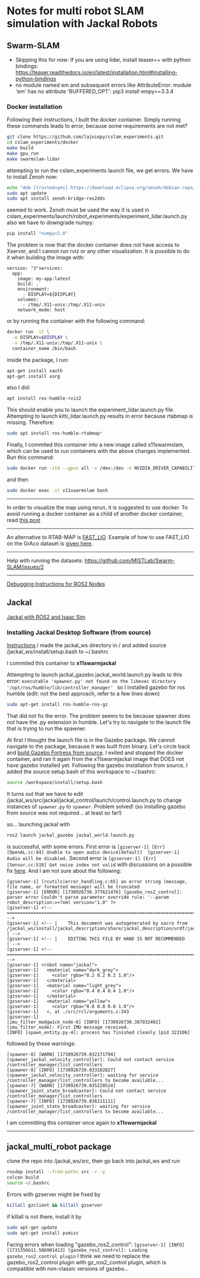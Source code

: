 # Notes for multi robot SLAM simulation with Jackal Robots

## Swarm-SLAM

- Skipping this for now:
    If you are using lidar, install teaser++ with python bindings: https://teaser.readthedocs.io/en/latest/installation.html#installing-python-bindings
- no module named em and subsequent errors like AttributeError: module 'em' has no attribute 'BUFFERED_OPT':
     pip3 install empy==3.3.4

### Docker installation
Following their instructions, I built the docker container. Simply running these commands leads to error, because some requirements are not met?
```bash 
git clone https://github.com/lajoiepy/cslam_experiments.git
cd cslam_experiments/docker
make build
make gpu_run
make swarmslam-lidar
```

attempting to run the cslam_experiments launch file, we get errors. We have to install Zenoh now:
```bash
echo "deb [trusted=yes] https://download.eclipse.org/zenoh/debian-repo/ /" | sudo tee -a /etc/apt/sources.list > /dev/null
sudo apt update 
sudo apt install zenoh-bridge-ros2dds
```
seemed to work. Zenoh must be used the way it is used in cslam_experiments/launch/robot_experiments/experiment_lidar.launch.py
also we have to downgrade numpy:
```bash
pip install "numpy<2.0"
```

The problem is now that the docker container does not have access to Xserver, and I cannot run rviz or any other visualization. It is possible to do it when building the image with:
```
version: "3"services:
  app:
    image: my-app:latest
    build: .
    environment:
      - DISPLAY=${DISPLAY}
    volumes:
      - /tmp/.X11-unix:/tmp/.X11-unix
    network_mode: host
```
or by running the container with the following command:
```bash
docker run -it \
  -e DISPLAY=$DISPLAY \
  -v /tmp/.X11-unix:/tmp/.X11-unix \
  container_name /bin/bash
```
inside the package, I run:
```bash
apt-get install xauth 
apt-get install xorg
```
also I did:
```bash
apt install ros-humble-rviz2
```
This should enable you to launch the experiment_lidar.launch.py file.
Attempting to launch kitti_lidar.launch.py results in error because rtabmap is missing. Therefore:
```bash
sudo apt install ros-humble-rtabmap*
```

Finally, I commited this container into a new image called x11swarmslam, which can be used to run containers with the above changes implemented. Run this command:
```bash
sudo docker run -itd --gpus all -v /dev:/dev -e NVIDIA_DRIVER_CAPABILITIES=all --rm --ipc host --net host --pid host --name x11swarmslam x11swarmslam
```
and then
```bash
sudo docker exec -it x11swarmslam bash
```

----

In order to visualize the map using rerun, it is suggested to use docker. To avoid running a docker container as a child of another docker container, read [this post](https://stackoverflow.com/questions/27879713/is-it-ok-to-run-docker-from-inside-docker)

----
An alternative to RTAB-MAP is [FAST_LIO](https://github.com/hku-mars/FAST_LIO). Example of how to use FAST_LIO on the GrAco dataset is [given here](https://github.com/MISTLab/Swarm-SLAM/issues/49#issuecomment-2339632442).

----
Help with running the datasets:
https://github.com/MISTLab/Swarm-SLAM/issues/2


----
[Debugging Instructions for ROS2 Nodes](https://gist.github.com/JADC362/a4425c2d05cdaadaaa71b697b674425f)

## Jackal
[Jackal with ROS2 and Isaac Sim](https://forums.developer.nvidia.com/t/how-to-drive-clearpath-jackal-via-ros2-messages-in-isaac-sim/275907)

### Installing Jackal Desktop Software (from source)
[Instructions](https://clearpathrobotics.com/assets/guides/foxy/jackal/JackalInstallDesktopSoftware.html)
I made the jackal_ws directory in /
and added source /jackal_ws/install/setup.bash to ~/.bashrc

I commited this container to **x11swarmjackal**

Attempting to launch jackal_gazebo jackal_world.launch.py leads to this error:
``` executable 'spawner.py' not found on the libexec directory '/opt/ros/humble/lib/controller_manager'  ```
so I installed gazebo for ros humble (edit: not the best approach, refer to a few lines down) 
```bash
sudo apt-get install ros-humble-ros-gz
```
That did not fix the error. The problem seems to be because spawner does not have the .py extension in humble. Let's try to navigate to the launch file that is trying to run the spawner.
<!-- First install colcon-cd to enable navigation to ros2 folder directories: (edit: not used)
```bash
sudo apt install python3-colcon-cd
source /usr/share/colcon_cd/function/colcon_cd.sh
``` -->
At first I thought the launch file is in the Gazebo package. We cannot navigate to the package, because it was built from binary. Let's circle back and [build Gazebo Fortress from source](https://gazebosim.org/docs/fortress/install_ubuntu_src/). I exited and stopped the docker container, and ran it again from the x11swarmjackal image that DOES not have gazebo installed yet.
Following the gazebo installation from source, I added the source setup.bash of this workspace to ~/.bashrc:
```bash
source /workspace/install/setup.bash
```
It turns out that we have to edit /jackal_ws/src/jackal/jackal_control/launch/control.launch.py to change instances of ``` spawner.py ``` to ``` spawner ```. Problem solved! (so installing gazebo from source was not required... at least so far!)

so... launching jackal with
```bash
ros2 launch jackal_gazebo jackal_world.launch.py
```
is successful, with some errors. First error is ``` [gzserver-1] [Err] [OpenAL.cc:84] Unable to open audio device[default] 
[gzserver-1]  Audio will be disabled. ```
Second error is ``` [gzserver-1] [Err] [Sensor.cc:510] Get noise index not valid ``` with discussions on a possible fix [here](https://github.com/ros-simulation/gazebo_ros_pkgs/issues/799). And I am not sure about the following:
```
[gzserver-1] [rcutils|error_handling.c:65] an error string (message, file name, or formatted message) will be truncated
[gzserver-1] [ERROR] [1730926730.377621476] [gazebo_ros2_control]: parser error Couldn't parse parameter override rule: '--param robot_description:=<?xml version="1.0" ?>
[gzserver-1] <!-- =================================================================================== -->
[gzserver-1] <!-- |    This document was autogenerated by xacro from /jackal_ws/install/jackal_description/share/jackal_description/urdf/jackal.urdf.xacro | -->
[gzserver-1] <!-- |    EDITING THIS FILE BY HAND IS NOT RECOMMENDED                                 | -->
[gzserver-1] <!-- =================================================================================== -->
[gzserver-1] <robot name="jackal">
[gzserver-1]   <material name="dark_grey">
[gzserver-1]     <color rgba="0.2 0.2 0.2 1.0"/>
[gzserver-1]   </material>
[gzserver-1]   <material name="light_grey">
[gzserver-1]     <color rgba="0.4 0.4 0.4 1.0"/>
[gzserver-1]   </material>
[gzserver-1]   <material name="yellow">
[gzserver-1]     <color rgba="0.8 0.8 0.0 1.0"/>
[gzserver-1]   <, at ./src/rcl/arguments.c:343
[gzserver-1] 
[imu_filter_madgwick_node-6] [INFO] [1730926730.387032402] [imu_filter_node]: First IMU message received.
[INFO] [spawn_entity.py-4]: process has finished cleanly [pid 322106]
```
followed by these warnings:
```
[spawner-8] [WARN] [1730926739.032171794] [spawner_jackal_velocity_controller]: Could not contact service /controller_manager/list_controllers
[spawner-8] [INFO] [1730926739.033102827] [spawner_jackal_velocity_controller]: waiting for service /controller_manager/list_controllers to become available...
[spawner-7] [WARN] [1730926739.035220524] [spawner_joint_state_broadcaster]: Could not contact service /controller_manager/list_controllers
[spawner-7] [INFO] [1730926739.036111111] [spawner_joint_state_broadcaster]: waiting for service /controller_manager/list_controllers to become available...
```
I am committing this container once again to **x11swarmjackal**

---
## jackal_multi_robot package

clone the repo into /jackal_ws/src, then go back into jackal_ws and run
```bash
rosdep install --from-paths src -r -y
colcon build
source ~/.bashrc
```

Errors with gzserver might be fixed by
```bash
killall gzclient && killall gzserver
```
if killall is not there, install it by
```bash 
sudo apt-get update
sudo apt-get install psmisc
```
Facing errors when loading "gazebo_ros2_control":
``` [gzserver-1] [INFO] [1731356611.586901413] [gazebo_ros2_control]: Loading gazebo_ros2_control plugin ```
I think we need to replace the gazebo_ros2_control plugin with gz_ros2_control plugin, which is compatible with non-classic versions of gazebo...